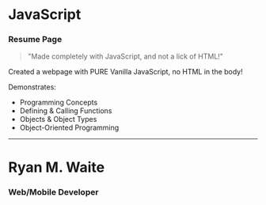 # JavaScript
### Resume Page

> "Made completely with JavaScript, and not a lick of HTML!"

Created a webpage with PURE Vanilla JavaScript, no HTML in the body!

Demonstrates:
* Programming Concepts
* Defining & Calling Functions
* Objects & Object Types
* Object-Oriented Programming



---
# Ryan M. Waite
### Web/Mobile Developer
